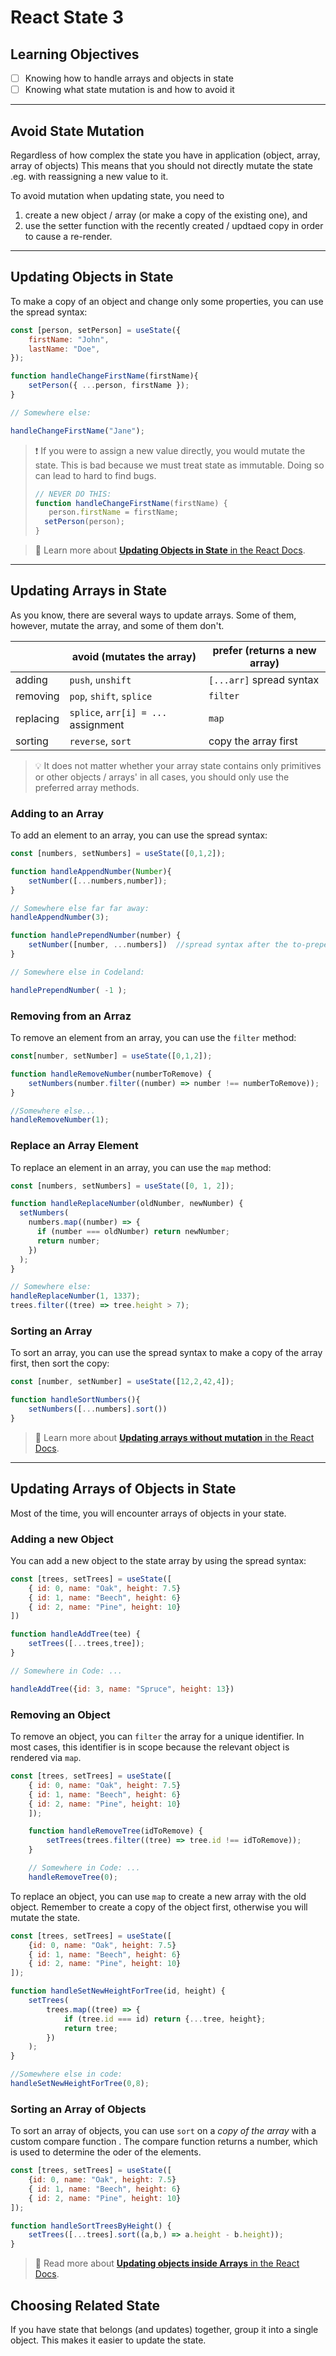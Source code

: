 # React State 3

## Learning Objectives

 - [ ] Knowing how to handle arrays and objects in state
 - [ ] Knowing what state mutation is and how to avoid it

---

## Avoid State Mutation

Regardless of how complex the state you have in application (object, array, array of objects)
This means that you should not directly mutate the state .eg. with reassigning a new value to it.

To avoid mutation when updating state, you need to

1. create a new object / array (or make a copy of the existing one), and
2. use the setter function with the recently created / updtaed copy in order to cause a re-render.

---

## Updating Objects in State

To make a copy of an object and change only some properties, you can use the spread syntax:

```js
const [person, setPerson] = useState({
    firstName: "John",
    lastName: "Doe",
});

function handleChangeFirstName(firstName){
    setPerson({ ...person, firstName });
} 

// Somewhere else:

handleChangeFirstName("Jane");
```

> ❗️ If you were to assign a  new value directly, you would mutate the state. This is bad because we must treat state as immutable. Doing so can lead to hard to find bugs.
>
> ```js
> // NEVER DO THIS:
> function handleChangeFirstName(firstName) {
>    person.firstName = firstName;
>   setPerson(person);
>}
>```

> 📙 Learn more about [**Updating Objects in State** in the React Docs](https://beta.reactjs.org/learn/updating-objects-in-state).

---

## Updating Arrays in State

As you know, there are several ways to update arrays. Some of them, however, mutate the array, and some of them don't.


|           | avoid (mutates the array)           | prefer (returns a new array) |
| --------- | ----------------------------------- | ---------------------------- |
| adding    | `push`, `unshift`                   | `[...arr]` spread syntax     |
| removing  | `pop`, `shift`, `splice`            | `filter`                     |
| replacing | `splice`, `arr[i] = ...` assignment | `map`                        |
| sorting   | `reverse`, `sort`                   | copy the array first         |

> 💡 It does not matter whether your array state contains only primitives or other objects / arrays'
> in all cases, you should only use the preferred array methods.

### Adding to an Array

To add an element to an array, you can use the spread syntax:

```js
const [numbers, setNumbers] = useState([0,1,2]);

function handleAppendNumber(Number){
    setNumber([...numbers,number]);
}

// Somewhere else far far away:
handleAppendNumber(3);

function handlePrependNumber(number) {
    setNumber([number, ...numbers])  //spread syntax after the to-prepend data
}

// Somewhere else in Codeland:

handlePrependNumber( -1 );
```

### Removing from an Arraz

To remove an element from an array, you can use the `filter` method:

```js 
const[number, setNumber] = useState([0,1,2]);

function handleRemoveNumber(numberToRemove) {
    setNumbers(number.filter((number) => number !== numberToRemove));
}

//Somewhere else...
handleRemoveNumber(1);
```

### Replace an Array Element

To replace an element in an array, you can use the `map` method:

```js
const [numbers, setNumbers] = useState([0, 1, 2]);

function handleReplaceNumber(oldNumber, newNumber) {
  setNumbers(
    numbers.map((number) => {
      if (number === oldNumber) return newNumber;
      return number;
    })
  );
}

// Somewhere else:
handleReplaceNumber(1, 1337);
trees.filter((tree) => tree.height > 7);
```

### Sorting an Array

To sort an array, you can use the spread syntax to make a copy of the array first, then sort the copy:

```js
const [number, setNumber] = useState([12,2,42,4]);

function handleSortNumbers(){
    setNumbers([...numbers].sort())
}
```

> 📙 Learn more about [**Updating arrays without mutation** in the React Docs](https://beta.reactjs.org/learn/updating-arrays-without-mutation).

---

## Updating Arrays of Objects in State

Most of the time, you will encounter arrays of objects in your state.

### Adding a new Object

You can add a new object to the state array by using the spread syntax:

```js 
const [trees, setTrees] = useState([
    { id: 0, name: "Oak", height: 7.5}
    { id: 1, name: "Beech", height: 6}
    { id: 2, name: "Pine", height: 10}
])

function handleAddTree(tee) {
    setTrees([...trees,tree]);
}

// Somewhere in Code: ...

handleAddTree({id: 3, name: "Spruce", height: 13})
```

### Removing an Object

To remove an object, you can `filter` the array for a unique identifier. In most cases, this
identifier is in scope because the relevant object is rendered via `map`.

```js
const [trees, setTrees] = useState([
    { id: 0, name: "Oak", height: 7.5}
    { id: 1, name: "Beech", height: 6}
    { id: 2, name: "Pine", height: 10}
    ]);

    function handleRemoveTree(idToRemove) {
        setTrees(trees.filter((tree) => tree.id !== idToRemove));
    }

    // Somewhere in Code: ...
    handleRemoveTree(0);
 ```

 To replace an object, you can use `map` to create  a new array with the old object. Remember to create a copy of the object first, otherwise you will mutate the state.

```js 
const [trees, setTrees] = useState([
    {id: 0, name: "Oak", height: 7.5}
    { id: 1, name: "Beech", height: 6}
    { id: 2, name: "Pine", height: 10}
]);

function handleSetNewHeightForTree(id, height) {
    setTrees(
        trees.map((tree) => {
            if (tree.id === id) return {...tree, height};
            return tree;
        })
    );
}

//Somewhere else in code:
handleSetNewHeightForTree(0,8);
```

### Sorting an Array of Objects

To sort an array of objects, you can use `sort` on a _copy of the array_ with a custom compare function .
The compare function returns a number, which is used to determine the oder of the elements.

```js
const [trees, setTrees] = useState([
    {id: 0, name: "Oak", height: 7.5}
    { id: 1, name: "Beech", height: 6}
    { id: 2, name: "Pine", height: 10}
]);

function handleSortTreesByHeight() {
    setTrees([...trees].sort((a,b,) => a.height - b.height));
}
```

> 📙 Read more about [**Updating objects inside Arrays** in the React Docs](https:///beta.reactjs.org/lear/updating-arrays-in-state#updating-objects-inside-arrays).

## Choosing Related State

If you have state that belongs (and updates) together, group it into a single object. This makes it easier to update the state.

